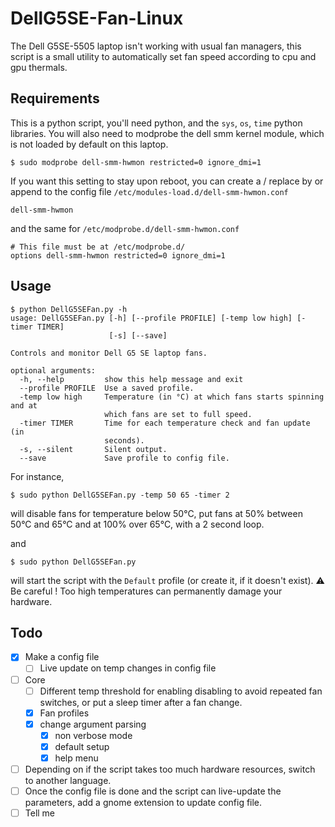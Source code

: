 # DellG5SE-Fan-Linux
The Dell G5SE-5505 laptop isn't working with usual fan managers, this script is a small utility to automatically set fan speed according to cpu and gpu thermals.
## Requirements
This is a python script, you'll need python, and the `sys`, `os`, `time` python libraries.
You will also need to modprobe the dell smm kernel module, which is not loaded by default on this laptop.
```shell
$ sudo modprobe dell-smm-hwmon restricted=0 ignore_dmi=1
```
If you want this setting to stay upon reboot, you can create a / replace by or append to the config file  `/etc/modules-load.d/dell-smm-hwmon.conf` 
```shell
dell-smm-hwmon
```
and the same for `/etc/modprobe.d/dell-smm-hwmon.conf` 
```shell
# This file must be at /etc/modprobe.d/
options dell-smm-hwmon restricted=0 ignore_dmi=1
```
## Usage
```shell
$ python DellG5SEFan.py -h
usage: DellG5SEFan.py [-h] [--profile PROFILE] [-temp low high] [-timer TIMER]
                      [-s] [--save]

Controls and monitor Dell G5 SE laptop fans.

optional arguments:
  -h, --help         show this help message and exit
  --profile PROFILE  Use a saved profile.
  -temp low high     Temperature (in °C) at which fans starts spinning and at
                     which fans are set to full speed.
  -timer TIMER       Time for each temperature check and fan update (in
                     seconds).
  -s, --silent       Silent output.
  --save             Save profile to config file.

```
For instance, 
```shell
$ sudo python DellG5SEFan.py -temp 50 65 -timer 2
```
will disable fans for temperature below 50°C, put fans at 50% between 50°C and 65°C and at 100% over 65°C, with a 2 second loop.

and

```shell
$ sudo python DellG5SEFan.py
```
will start the script with the `Default` profile (or create it, if it doesn't exist).
:warning: Be careful ! Too high temperatures can permanently damage your hardware.

## Todo
- [x] Make a config file
  - [ ] Live update on temp changes in config file
- [ ] Core 
  - [ ] Different temp threshold for enabling disabling to avoid repeated fan switches, or put a sleep timer after a fan change.
  - [x] Fan profiles
  - [x] change argument parsing
    - [x] non verbose mode
    - [x] default setup
    - [x] help menu
- [ ] Depending on if the script takes too much hardware resources, switch to another language.
- [ ] Once the config file is done and the script can live-update the parameters, add a gnome extension to update config file.
- [ ] Tell me 
